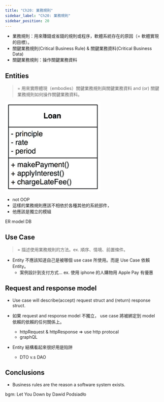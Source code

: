 ```yaml
---
title: "Ch20: 業務規則"
sidebar_label: "Ch20: 業務規則"
sidebar_position: 20
---
```


* 業務規則：用來賺錢或省錢的規則或程序，軟體系統存在的原因（= 軟體實現的目標）。
* 關鍵業務規則(Critical Business Rule) & 關鍵業務資料(Critical Business Data)
* 關鍵業務規則：操作關鍵業務資料

## Entities
> = 用來實際體現（embodies）關鍵業務規則與關鍵業務資料 and (or) 關鍵業務規則如何操作關鍵業務資料。

![goto](./ch20/20.1.png)
* not OOP
* 這樣的業務規則應該不相依於各種其他的系統部件，
* 他應該是獨立的模組

ER model DB


## Use Case
> = 描述使用業務規則的方法。ex. 順序、情境、前置條件。

* Entity 不應該知道自己是被哪個 use case 所使用。而是 Use Case 依賴 Entity。
    * 案例設計到支付方式... ex. 使用 iphone 的人購物用 Apple Pay 有優惠

## Request and response model

* Use case will describe(accept) request struct and (return) response struct.
* 如果 request and response model 不獨立， use case 將被綁定到 model 依賴的依賴的任何關係上。
    * httpRequest & httpResponse => use http protocal
    * graphQL

* Entity 結構看起來很好用是陷阱
    * DTO v.s DAO

## Conclusions
* Business rules are the reason a software system exists.


bgm: Let You Down by Dawid Podsiadło